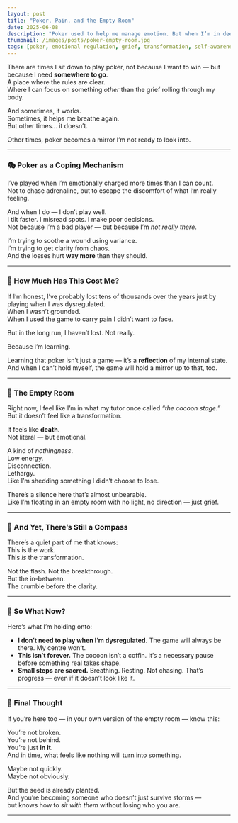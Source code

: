 ```yaml
---
layout: post
title: "Poker, Pain, and the Empty Room"
date: 2025-06-08
description: "Poker used to help me manage emotion. But when I’m in deep emotional pain, it becomes a mirror—reflecting everything back. This is a reflection on loss, control, and what healing really feels like."
thumbnail: /images/posts/poker-empty-room.jpg
tags: [poker, emotional regulation, grief, transformation, self-awareness]
---
```


There are times I sit down to play poker, not because I want to win — but because I need **somewhere to go**.  
A place where the rules are clear.  
Where I can focus on something *other* than the grief rolling through my body.

And sometimes, it works.  
Sometimes, it helps me breathe again.  
But other times… it doesn’t.

Other times, poker becomes a mirror I’m not ready to look into.

---

### 🎭 Poker as a Coping Mechanism

I’ve played when I’m emotionally charged more times than I can count.  
Not to chase adrenaline, but to escape the discomfort of what I’m really feeling.

And when I do — I don’t play well.  
I tilt faster. I misread spots. I make poor decisions.  
Not because I’m a bad player — but because I’m *not really there*.

I’m trying to soothe a wound using variance.  
I’m trying to get clarity from chaos.  
And the losses hurt **way more** than they should.

---

### 💸 How Much Has This Cost Me?

If I’m honest, I’ve probably lost tens of thousands over the years just by playing when I was dysregulated.  
When I wasn’t grounded.  
When I used the game to carry pain I didn’t want to face.

But in the long run, I haven’t lost. Not really.

Because I’m learning.

Learning that poker isn’t just a game — it’s a **reflection** of my internal state.  
And when I can’t hold myself, the game will hold a mirror up to that, too.

---

### 🐛 The Empty Room

Right now, I feel like I’m in what my tutor once called *“the cocoon stage.”*  
But it doesn’t feel like a transformation.

It feels like **death**.  
Not literal — but emotional.

A kind of *nothingness*.  
Low energy.  
Disconnection.  
Lethargy.  
Like I’m shedding something I didn’t choose to lose.

There’s a silence here that’s almost unbearable.  
Like I’m floating in an empty room with no light, no direction — just grief.

---

### 🧭 And Yet, There’s Still a Compass

There’s a quiet part of me that knows:  
This is the work.  
This *is* the transformation.

Not the flash. Not the breakthrough.  
But the in-between.  
The crumble before the clarity.

---

### 🧠 So What Now?

Here’s what I’m holding onto:

- **I don’t need to play when I’m dysregulated.** The game will always be there. My centre won’t.
- **This isn’t forever.** The cocoon isn’t a coffin. It’s a necessary pause before something real takes shape.
- **Small steps are sacred.** Breathing. Resting. Not chasing. That’s progress — even if it doesn’t look like it.

---

### 💬 Final Thought

If you’re here too — in your own version of the empty room — know this:

You’re not broken.  
You’re not behind.  
You’re just **in it**.  
And in time, what feels like nothing will turn into something.

Maybe not quickly.  
Maybe not obviously.

But the seed is already planted.  
And you’re becoming someone who doesn’t just survive storms —  
but knows how to *sit with them* without losing who you are.


---